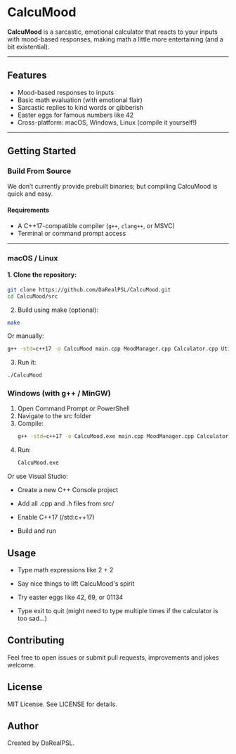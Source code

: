 # CalcuMood

**CalcuMood** is a sarcastic, emotional calculator that reacts to your inputs with mood-based responses, making math a little more entertaining (and a bit existential).

---

## Features

- Mood-based responses to inputs
- Basic math evaluation (with emotional flair)
- Sarcastic replies to kind words or gibberish
- Easter eggs for famous numbers like 42
- Cross-platform: macOS, Windows, Linux (compile it yourself!)

---

## Getting Started

### Build From Source

We don’t currently provide prebuilt binaries; but compiling CalcuMood is quick and easy.

#### Requirements

- A C++17-compatible compiler (`g++`, `clang++`, or MSVC)
- Terminal or command prompt access

---

### macOS / Linux

#### 1. Clone the repository:
```bash
git clone https://github.com/DaRealPSL/CalcuMood.git
cd CalcuMood/src
```

2. Build using make (optional):
```bash
make
```

Or manually:
```bash
g++ -std=c++17 -o CalcuMood main.cpp MoodManager.cpp Calculator.cpp Utils.cpp
```

3. Run it:
```bash
./CalcuMood
```


### Windows (with g++ / MinGW)
1.	Open Command Prompt or PowerShell
2.	Navigate to the src folder
3.	Compile:
	```bash
	g++ -std=c++17 -o CalcuMood.exe main.cpp MoodManager.cpp Calculator.cpp Utils.cpp
	```
4.	Run:
	```bash
	CalcuMood.exe
	```
Or use Visual Studio:

- Create a new C++ Console project
	
- Add all .cpp and .h files from src/
	
- Enable C++17 (/std:c++17)
	
- Build and run

## Usage
- Type math expressions like 2 + 2

- Say nice things to lift CalcuMood's spirit

- Try easter eggs like 42, 69, or 01134

- Type exit to quit (might need to type multiple times if the calculator is too sad...)


## Contributing

Feel free to open issues or submit pull requests, improvements and jokes welcome.


## License

MIT License.
See LICENSE for details.

## Author

Created by DaRealPSL.
